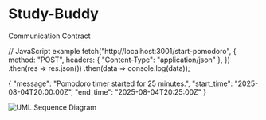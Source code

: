 # Study-Buddy
Communication Contract

// JavaScript example
fetch("http://localhost:3001/start-pomodoro", {
  method: "POST",
  headers: { "Content-Type": "application/json" },
})
.then(res => res.json())
.then(data => console.log(data));

{
  "message": "Pomodoro timer started for 25 minutes.",
  "start_time": "2025-08-04T20:00:00Z",
  "end_time": "2025-08-04T20:25:00Z"
}

![UML Sequence Diagram](./uml-pomodoro.png)
